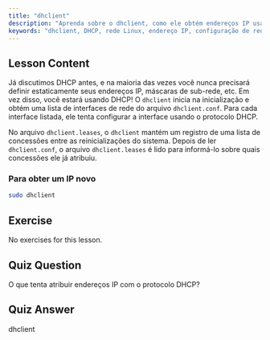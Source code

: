 ```yaml
---
title: "dhclient"
description: "Aprenda sobre o dhclient, como ele obtém endereços IP usando DHCP e gerencia concessões de rede. Entenda os arquivos dhclient.conf e dhclient.leases. Guia para iniciantes em Linux."
keywords: "dhclient, DHCP, rede Linux, endereço IP, configuração de rede, tutorial Linux, guia para iniciantes"
---
```


## Lesson Content

Já discutimos DHCP antes, e na maioria das vezes você nunca precisará definir estaticamente seus endereços IP, máscaras de sub-rede, etc. Em vez disso, você estará usando DHCP! O `dhclient` inicia na inicialização e obtém uma lista de interfaces de rede do arquivo `dhclient.conf`. Para cada interface listada, ele tenta configurar a interface usando o protocolo DHCP.

No arquivo `dhclient.leases`, o `dhclient` mantém um registro de uma lista de concessões entre as reinicializações do sistema. Depois de ler `dhclient.conf`, o arquivo `dhclient.leases` é lido para informá-lo sobre quais concessões ele já atribuiu.

### Para obter um IP novo

```bash
sudo dhclient
```

## Exercise

No exercises for this lesson.

## Quiz Question

O que tenta atribuir endereços IP com o protocolo DHCP?

## Quiz Answer

dhclient
